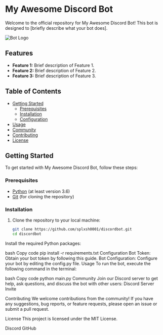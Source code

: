 # My Awesome Discord Bot

Welcome to the official repository for My Awesome Discord Bot! This bot is designed to [briefly describe what your bot does].

![Bot Logo](path/to/bot/logo.png)

## Features

- **Feature 1:** Brief description of Feature 1.
- **Feature 2:** Brief description of Feature 2.
- **Feature 3:** Brief description of Feature 3.

## Table of Contents

- [Getting Started](#getting-started)
  - [Prerequisites](#prerequisites)
  - [Installation](#installation)
  - [Configuration](#configuration)
- [Usage](#usage)
- [Community](#community)
- [Contributing](#contributing)
- [License](#license)

## Getting Started

To get started with My Awesome Discord Bot, follow these steps:

### Prerequisites

- [Python](https://www.python.org/downloads/) (at least version 3.6)
- [Git](https://git-scm.com/downloads) (for cloning the repository)

### Installation

1. Clone the repository to your local machine:

   ```bash
   git clone https://github.com/splxsh0001/discordbot.git
   cd discordbot
Install the required Python packages:

bash
Copy code
pip install -r requirements.txt
Configuration
Bot Token: Obtain your bot token by following this guide.
Bot Configuration: Configure your bot by editing the config.py file.
Usage
To run the bot, execute the following command in the terminal:

bash
Copy code
python main.py
Community
Join our Discord server to get help, ask questions, and discuss the bot with other users: Discord Server Invite

Contributing
We welcome contributions from the community! If you have any suggestions, bug reports, or feature requests, please open an issue or submit a pull request.

License
This project is licensed under the MIT License.

Discord
GitHub

